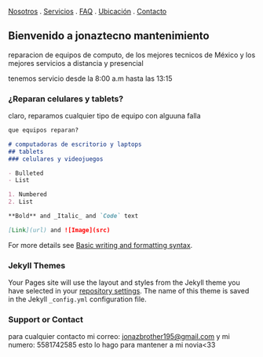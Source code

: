 [Nosotros](./nosotros.md) . [Servicios](./servicios.md) . [FAQ](FAQ.md) . [Ubicación](ubicacion.md) . [Contacto](./contacto.md)

## Bienvenido a jonaztecno mantenimiento

reparacion de equipos de computo, de los mejores tecnicos de México y los mejores servicios a distancia y presencial 

tenemos servicio desde la 8:00 a.m hasta las 13:15

### ¿Reparan celulares y tablets?

claro, reparamos cualquier tipo de equipo con alguuna falla

```markdown
que equipos reparan?

# computadoras de escritorio y laptops
## tablets
### celulares y videojuegos

- Bulleted
- List

1. Numbered
2. List

**Bold** and _Italic_ and `Code` text

[Link](url) and ![Image](src)
```

For more details see [Basic writing and formatting syntax](https://docs.github.com/en/github/writing-on-github/getting-started-with-writing-and-formatting-on-github/basic-writing-and-formatting-syntax).

### Jekyll Themes

Your Pages site will use the layout and styles from the Jekyll theme you have selected in your [repository settings](https://github.com/Jonaztecno-mantenimiento/Jonaztecno-mantenimiento.github.io/settings/pages). The name of this theme is saved in the Jekyll `_config.yml` configuration file.

### Support or Contact

para cualquier contacto mi correo: jonazbrother195@gmail.com y mi numero: 5581742585
esto lo hago para mantener a mi novia<33
